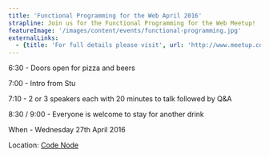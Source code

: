 ```yaml
---
title: 'Functional Programming for the Web April 2016'
strapline: Join us for the Functional Programming for the Web Meetup!
featureImage: '/images/content/events/functional-programming.jpg'
externalLinks:
  - {title: 'For full details please visit', url: 'http://www.meetup.com/Functional-Programming-for-the-Web/events/230114261/'}
---
```

6:30 - Doors open for pizza and beers

7:00 - Intro from Stu

7:10 - 2 or 3 speakers each with 20 minutes to talk followed by Q&A

8:30 / 9:00 - Everyone is welcome to stay for another drink

When - Wednesday 27th April 2016

Location: [Code Node](https://www.google.co.uk/maps?espv=2&biw=1600&bih=803&q=Codenode,+10+South+Place,+London,+EC2M+2RB&bav=on.2,or.r_cp.&bvm=bv.119408272,d.ZWU&ion=1&um=1&ie=UTF-8&sa=X&ved=0ahUKEwjau5q1wYvMAhXIZw8KHViQDA0Q_AUIBigB)
